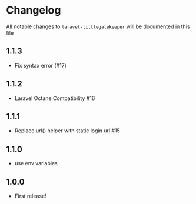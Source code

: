 # Changelog

All notable changes to `laravel-littlegatekeeper` will be documented in this file

## 1.1.3

- Fix syntax error (#17)

## 1.1.2

- Laravel Octane Compatibility #16

## 1.1.1

- Replace url() helper with static login url #15

## 1.1.0

- use env variables

## 1.0.0
- First release!
